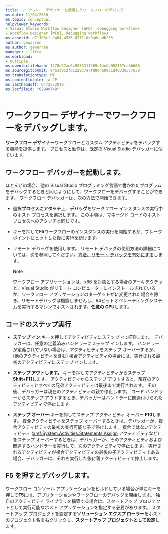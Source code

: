 ```yaml
---
title: ワークフロー デザイナーを使用したワークフローのデバッグ
ms.date: 11/04/2016
ms.topic: conceptual
helpviewer_keywords:
- Visual Studio Workflow Designer [WFD], debugging workflows
- Workflow Designer [WFD], debugging workflows
ms.assetid: d71308cf-d464-4536-8711-0d0a8eadb255
author: gewarren
ms.author: gewarren
manager: jillfra
ms.workload:
- multiple
ms.openlocfilehash: 1270e57ae6c9235311569c04ebb982157ea3b608
ms.sourcegitcommit: 94b3a052fb1229c7e7f8804b09c1d403385c7630
ms.translationtype: MT
ms.contentlocale: ja-JP
ms.lasthandoff: 04/23/2019
ms.locfileid: "62949748"
---
```

# <a name="debug-workflows-with-the-workflow-designer"></a>ワークフロー デザイナーでワークフローをデバッグします。

**ワークフロー デザイナー**ワークフローとカスタム アクティビティをデバッグする機能を提供します。 プロセスと動作は、既定の Visual Studio デバッガーに似ています。

## <a name="invoke-the-workflow-debugger"></a>ワークフロー デバッガーを起動します。

ほとんどの場合、他の Visual Studio プログラミング言語で書かれたプログラムをデバッグするときと同じようにして、ワークフローをデバッグすることができます。 ワークフロー デバッガーは、次の方法で開始できます。

- 選択**プロセスにアタッチ**上、**デバッグ**をワークフロー インスタンスの実行中のホスト プロセスを選択します。 この手順は、マネージド コードのホスト プロセスへのアタッチと同じです。

- キーを押して**F5**ワークフローのインスタンスの実行を開始するか、ブレークポイントにヒットした後に実行を続けます。

- リモート デバッグを使用します。 リモート デバッグの使用方法の詳細については、次を参照してください。[方法。リモート デバッグを有効にする](/previous-versions/visualstudio/visual-studio-2010/febz73k0(v=vs.100))します。

   > [!NOTE]
   > ワークフロー アプリケーションは、x86 を対象とする場合のアーキテクチャと、Visual Studio がリモート コンピューターにインストールされているか、ワークフロー アプリケーションのターゲットがに変更された場合を除き、リモートデバッグは機能しませんし、64ビットオペレーティングシステムを実行するマシンでホストされます。**任意の CPU**します。

## <a name="step-through-code"></a>コードのステップ実行

- **ステップ イン**:キーを押してアクティビティにステップ イン**F11**します。 デバッガーは、任意の定義済みハンドラーにステップ インします。 ハンドラーが定義されていない場合は、アクティビティをステップ オーバーするか、(他のアクティビティを含む) 複合アクティビティの場合には、実行される最初のアクティビティにステップ インします。

- **ステップ アウトします。** キーを押してアクティビティからステップ**Shift**+**F11**します。 アクティビティからステップ アウトすると、現在のアクティビティとすべての兄弟アクティビティは最後まで実行されます。 その後、デバッガーは現在のアクティビティの親で停止します。 コード ハンドラーからステップ アウトするとき、デバッガーはハンドラーに関連付けられたアクティビティで停止します。

- **ステップ オーバー**:キーを押してステップ アクティビティ オーバー **F10**します。 複合アクティビティをステップ オーバーするときは、デバッガーが、複合アクティビティの最初の実行可能な子で停止します。 複合ではないアクティビティ (<xref:System.Activities.Statements.Assign> アクティビティなど) をステップ オーバーするときは、デバッガーが、そのアクティビティおよび関連するハンドラーを実行して、次のアクティビティで停止します。 実行されるアクティビティが複合アクティビティの最後の子アクティビティである場合、デバッガーは、それを実行した後に親アクティビティで停止します。

## <a name="debug-with-f5"></a>F5 を押すとデバッグします。

ワークフロー コンソール アプリケーションをビルドしている場合が単にキーを押して**F5**には、アプリケーションやワークフローのデバッグを開始します。 独自のアクティビティ ライブラリを構築する場合は、スタートアップ プロジェクトとして実行可能なホスト アプリケーションを指定する必要があります。 スタートアップ プロジェクトを設定する**ソリューション エクスプ ローラー**をホストのプロジェクト名を右クリックし、**スタートアップ プロジェクトとして設定**します。